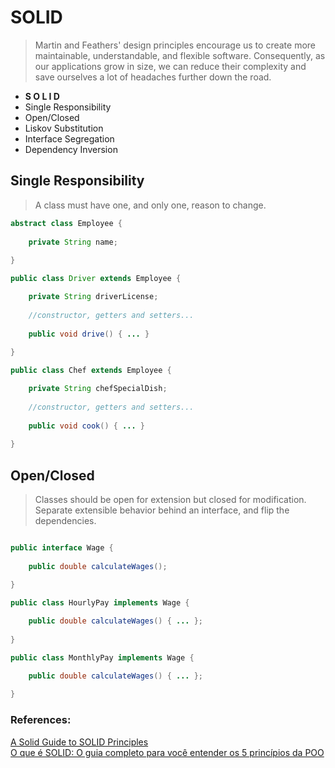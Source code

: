 # SOLID
> Martin and Feathers' design principles encourage us to create more maintainable, understandable, and flexible software. Consequently, as our applications grow in size, we can reduce their complexity and save ourselves a lot of headaches further down the road.

- **S O L I D**
- Single Responsibility
- Open/Closed
- Liskov Substitution
- Interface Segregation
- Dependency Inversion

## Single Responsibility

> A class must have one, and only one, reason to change.

``` java
abstract class Employee {
    
    private String name;
    
}

public class Driver extends Employee {

    private String driverLicense;
    
    //constructor, getters and setters...
    
    public void drive() { ... }
    
}

public class Chef extends Employee {

    private String chefSpecialDish;
    
    //constructor, getters and setters...
    
    public void cook() { ... }
    
}
```

## Open/Closed

> Classes should be open for extension but closed for modification.  
> Separate extensible behavior behind an interface, and flip the dependencies.

``` java

public interface Wage {
    
    public double calculateWages();
    
}

public class HourlyPay implements Wage {

    public double calculateWages() { ... };
    
}

public class MonthlyPay implements Wage {

    public double calculateWages() { ... };
    
}

```

### References:

[A Solid Guide to SOLID Principles](https://www.baeldung.com/solid-principles)  
[O que é SOLID: O guia completo para você entender os 5 princípios da POO](https://medium.com/desenvolvendo-com-paixao/o-que-é-solid-o-guia-completo-para-você-entender-os-5-princípios-da-poo-2b937b3fc530)
